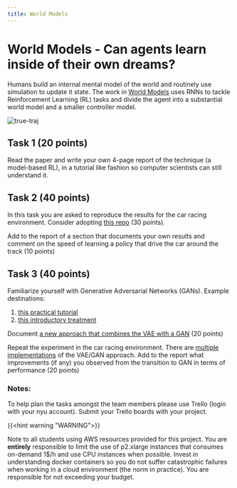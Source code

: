 ```yaml
---
title: World Models
---
```


# World Models - Can agents learn inside of their own dreams?

Humans build an internal mental model of the world and routinely use simulation to update it state. The work in [World Models](https://worldmodels.github.io/) uses RNNs to tackle Reinforcement Learning (RL) tasks and divide the agent into a substantial world model and a smaller controller model. 

![true-traj](images/true_traj.gif)

## Task 1 (20 points)

Read the paper and write your own 4-page report of the technique (a model-based RL), in a tutorial like fashion so computer scientists can still understand it.  

## Task 2 (40 points)

In this task you are asked to reproduce the results for the car racing environment. Consider adopting [this repo](https://github.com/zacwellmer/WorldModels) (30 points). 

Add to the report of a section that documents your own results and comment on the speed of learning a policy that drive the car around the track (10 points)
 
## Task 3 (40 points)

Familiarize yourself with Generative Adversarial Networks (GANs). Example destinations: 

1. [this practical tutorial](https://www.tensorflow.org/tutorials/generative/dcgan) 
2. [this introductory treatment](https://machinelearningmastery.com/what-are-generative-adversarial-networks-gans/)

Document [a new approach that combines the VAE with a GAN](https://arxiv.org/abs/1512.09300) (20 points) 

Repeat the experiment in the car racing environment. There are [multiple implementations](https://researchcode.com/code/1905459208/autoencoding-beyond-pixels-using-a-learned-similarity-metric/) of the VAE/GAN approach. Add to the report what improvements (if any) you observed from the transition to GAN in terms of performance (20 points) 


### Notes: 

To help plan the tasks amongst the team members please use Trello (login with your nyu account). Submit your Trello boards with your project.

{{<hint warning "WARNING">}}

Note to all students using AWS resources provided for this project. You are **entirely** responsible to limit the use of p2.xlarge instances that consumes on-demand 1$/h and use CPU instances when possible. Invest in understanding docker containers so you do not suffer catastrophic failures when working in a cloud environment (the norm in practice).  You are responsible for not exceeding your budget.

```